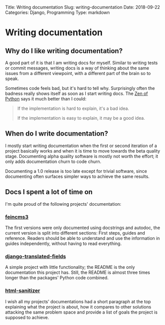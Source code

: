 Title: Writing documentation
Slug: writing-documentation
Date: 2018-09-22
Categories: Django, Programming
Type: markdown

# Writing documentation

## Why do I like writing documentation?

A good part of it is that I am writing docs for myself. Similar to writing tests or commit messages, writing docs is a way of thinking about the same issues from a different viewpoint, with a different part of the brain so to speak.

Sometimes code feels bad, but it's hard to tell why. Surprisingly often the badness really shows itself as soon as I start writing docs. The [Zen of Python](https://www.python.org/dev/peps/pep-0020/) says it much better than I could:

> If the implementation is hard to explain, it's a bad idea.
>
> If the implementation is easy to explain, it may be a good idea.

## When do I write documentation?

I mostly start writing documentation when the first or second iteration of a project basically works and when it is time to move towards the beta quality stage. Documenting alpha quality software is mostly not worth the effort; it only adds documentation churn to code churn.

Documenting a 1.0 release is too late except for trivial software, since documenting often surfaces simpler ways to achieve the same results.

## Docs I spent a lot of time on

I'm quite proud of the following projects' documentation:

### [feincms3](https://feincms3.readthedocs.io/)

The first versions were only documented using docstrings and autodoc, the current version is split into different sections: First steps, guides and reference. Readers should be able to understand and use the information in guides independently, without having to read everything.

### [django-translated-fields](https://github.com/matthiask/django-translated-fields)

A simple project with little functionality; the README is the only documentation this project has. Still, the README is almost three times longer than the packages' Python code combined.

### [html-sanitizer](https://github.com/matthiask/html-sanitizer)

I wish all my projects' documentations had a short paragraph at the top explaining what the project is about, how it compares to other solutions attacking the same problem space and provide a list of goals the project is supposed to achieve.
